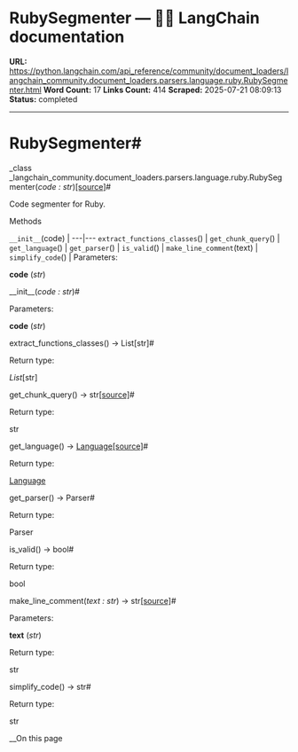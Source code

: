 # RubySegmenter — 🦜🔗 LangChain  documentation

**URL:** https://python.langchain.com/api_reference/community/document_loaders/langchain_community.document_loaders.parsers.language.ruby.RubySegmenter.html
**Word Count:** 17
**Links Count:** 414
**Scraped:** 2025-07-21 08:09:13
**Status:** completed

---

# RubySegmenter\#

_class _langchain\_community.document\_loaders.parsers.language.ruby.RubySegmenter\(_code : str_\)[\[source\]](https://python.langchain.com/api_reference/_modules/langchain_community/document_loaders/parsers/language/ruby.html#RubySegmenter)\#     

Code segmenter for Ruby.

Methods

`__init__`\(code\) |    ---|---   `extract_functions_classes`\(\) |    `get_chunk_query`\(\) |    `get_language`\(\) |    `get_parser`\(\) |    `is_valid`\(\) |    `make_line_comment`\(text\) |    `simplify_code`\(\) |       Parameters:     

**code** \(_str_\)

\_\_init\_\_\(_code : str_\)\#     

Parameters:     

**code** \(_str_\)

extract\_functions\_classes\(\) → List\[str\]\#     

Return type:     

_List_\[str\]

get\_chunk\_query\(\) → str[\[source\]](https://python.langchain.com/api_reference/_modules/langchain_community/document_loaders/parsers/language/ruby.html#RubySegmenter.get_chunk_query)\#     

Return type:     

str

get\_language\(\) → [Language](https://python.langchain.com/api_reference/text_splitters/base/langchain_text_splitters.base.Language.html#langchain_text_splitters.base.Language "langchain_text_splitters.base.Language")[\[source\]](https://python.langchain.com/api_reference/_modules/langchain_community/document_loaders/parsers/language/ruby.html#RubySegmenter.get_language)\#     

Return type:     

[Language](https://python.langchain.com/api_reference/text_splitters/base/langchain_text_splitters.base.Language.html#langchain_text_splitters.base.Language "langchain_text_splitters.base.Language")

get\_parser\(\) → Parser\#     

Return type:     

Parser

is\_valid\(\) → bool\#     

Return type:     

bool

make\_line\_comment\(_text : str_\) → str[\[source\]](https://python.langchain.com/api_reference/_modules/langchain_community/document_loaders/parsers/language/ruby.html#RubySegmenter.make_line_comment)\#     

Parameters:     

**text** \(_str_\)

Return type:     

str

simplify\_code\(\) → str\#     

Return type:     

str

__On this page